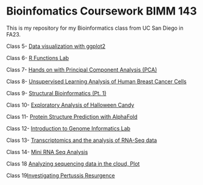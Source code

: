 # Bioinfomatics Coursework BIMM 143

This is my repository for my Bioinformatics class from UC San Diego in FA23.

Class 5- [Data visualization with ggplot2](https://github.com/erhickey99/bimm143/blob/main/class05/class05.md)

Class 6- [R Functions Lab](https://github.com/erhickey99/bimm143/blob/main/class06/Class%2006%20R%20Functions.md)

Class 7- [Hands on with Principal Component Analysis (PCA)](https://github.com/erhickey99/bimm143/blob/main/class07/class07.md)

Class 8- [Unsupervised Learning Analysis of Human Breast Cancer Cells](https://github.com/erhickey99/bimm143/blob/main/class08/class08.md)

Class 9- [Structural Bioinformatics (Pt. 1)](https://github.com/erhickey99/bimm143/blob/main/class10/Class%2010_%20Structural%20Bioinformatics%20(Pt.1).pdf)

Class 10- [Exploratory Analysis of Halloween Candy](https://github.com/erhickey99/bimm143/blob/main/class09/Class%209_%20Halloween%20Mini%20Project.pdf)

Class 11- [Protein Structure Prediction with AlphaFold](https://github.com/erhickey99/bimm143/blob/main/class11/class11.md)

Class 12- [Introduction to Genome Informatics Lab](https://github.com/erhickey99/bimm143/blob/main/class12/Lab12%20Boxplot.md)

Class 13- [Transcriptomics and the analysis of RNA-Seq data](https://github.com/erhickey99/bimm143/blob/main/class13/class13.md)

Class 14- [Mini RNA Seq Analysis](https://github.com/erhickey99/bimm143/blob/main/class14/class14.md)

Class 18 [Analyzing sequencing data in the cloud, Plot](https://github.com/erhickey99/bimm143/blob/main/class18/Class18Plot.md)

Class 19[Investigating Pertussis Resurgence](https://github.com/erhickey99/bimm143/blob/main/class19/class19.md)


